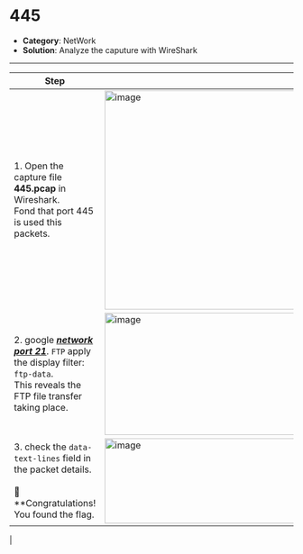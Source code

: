 # 445

- **Category**: NetWork  
- **Solution**: Analyze the caputure with WireShark

---
| Step | Screenshot |
|------|------------|
|1. Open the capture file **445.pcap** in Wireshark.<br>Fond that port 445 is used this packets.|<img width="700" height="389" alt="image" src="https://github.com/user-attachments/assets/81674db7-3ce1-46b9-b61b-bc5ac2dc30cc" />|
|2. google ***[network port 21](https://e-words.jp/w/21%E7%95%AA%E3%83%9D%E3%83%BC%E3%83%88.html)***. `FTP` apply the display filter: `ftp-data`.<br>This reveals the FTP file transfer taking place.|<img width="800" height="217" alt="image" src="https://github.com/user-attachments/assets/876b3b50-35fd-4972-889c-2908d3587265" />|
|3. check the `data-text-lines` field in the packet details.<br><br>🎉 **Congratulations! You found the flag.|<img width="800" height="151" alt="image" src="https://github.com/user-attachments/assets/5c85a2bf-b343-4dc2-91ed-b2b42565f518" />
|
